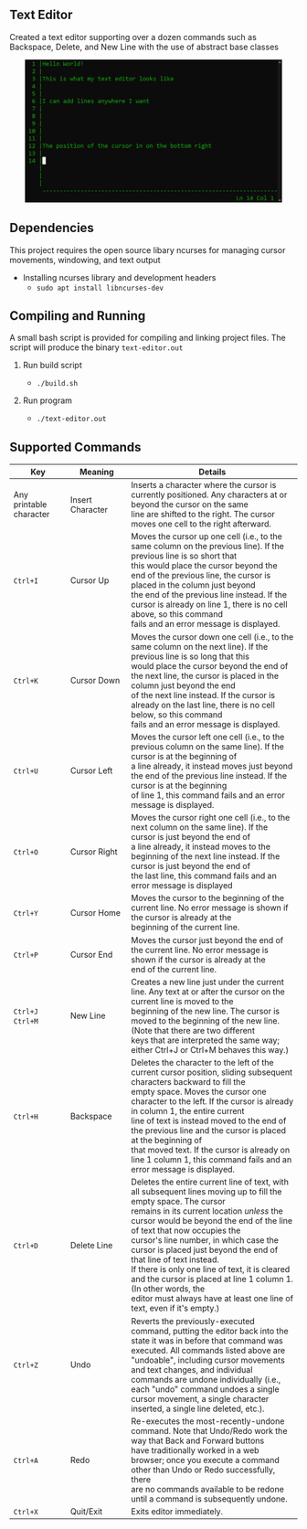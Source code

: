 ## Text Editor

Created a text editor supporting over a dozen commands such as Backspace, Delete, and New Line with the use of
abstract base classes

<div align="center">
    <img src="images/test-editor.png" height="250">
</div>


## Dependencies

This project requires the open source libary ncurses for managing cursor movements, windowing, and text output

- Installing ncurses library and development headers
    - `sudo apt install libncurses-dev`


## Compiling and Running

A small bash script is provided for compiling and linking project files. The script
will produce the binary `text-editor.out`

1. Run build script
    - `./build.sh`

2. Run program
    - `./text-editor.out`


## Supported Commands

| Key                             | Meaning          | Details                                                                                                                                                                                                                                                                                                                                                                                                                                                                                                                                                           |
| ------------------------------- | ---------------- | ----------------------------------------------------------------------------------------------------------------------------------------------------------------------------------------------------------------------------------------------------------------------------------------------------------------------------------------------------------------------------------------------------------------------------------------------------------------------------------------------------------------------------------------------------------------- |
| Any printable character         | Insert Character | Inserts a character where the cursor is currently positioned. Any characters at or beyond the cursor on the same <br> line are shifted to the right. The cursor moves one cell to the right afterward.                                                                                                                                                                                                                                                                                                                                                            |
| `Ctrl+I`                        | Cursor Up        | Moves the cursor up one cell (i.e., to the same column on the previous line). If the previous line is so short that <br> this would place the cursor beyond the end of the previous line, the cursor is placed in the column just beyond <br> the end of the previous line instead. If the cursor is already on line 1, there is no cell above, so this command <br> fails  and an error message is displayed.                                                                                                                                                    |
| `Ctrl+K`                        | Cursor Down      | Moves the cursor down one cell (i.e., to the same column on the next line). If the previous line is so long that this <br> would place the cursor beyond the end of the next line, the cursor is placed in the column just beyond the end <br> of the next line instead. If the cursor is already on the last line, there is no cell below, so this command <br> fails and an error message is displayed.                                                                                                                                                         |
| `Ctrl+U`                        | Cursor Left      | Moves the cursor left one cell (i.e., to the previous column on the same line). If the cursor is at the beginning of <br> a line already, it instead moves just beyond the end of the previous line instead. If the cursor is at the beginning <br> of line 1, this command fails and an error message is displayed.                                                                                                                                                                                                                                              |
| `Ctrl+O`                        | Cursor Right     | Moves the cursor right one cell (i.e., to the next column on the same line). If the cursor is just beyond the end of <br> a line already, it instead moves to the beginning of the next line instead. If the cursor is just beyond the end of <br> the last line, this command fails and an error message is displayed                                                                                                                                                                                                                                            |
| `Ctrl+Y`                        | Cursor Home      | Moves the cursor to the beginning of the current line. No error message is shown if the cursor is already at the <br> beginning of the current line.                                                                                                                                                                                                                                                                                                                                                                                                              |
| `Ctrl+P`                        | Cursor End       | Moves the cursor just beyond the end of the current line. No error message is shown if the cursor is already at the <br> end of the current line.                                                                                                                                                                                                                                                                                                                                                                                                                  |
| `Ctrl+J` <br> `Ctrl+M`          | New Line         | Creates a new line just under the current line. Any text at or after the cursor on the current line is moved to the <br> beginning of the new line. The cursor is moved to the beginning of the new line. (Note that there are two different <br> keys that are interpreted the same way; either Ctrl+J or Ctrl+M behaves this way.)                                                                                                                                                                                                                              |
| `Ctrl+H`                        | Backspace        | Deletes the character to the left of the current cursor position, sliding subsequent characters backward to fill the <br> empty space. Moves the cursor one character to the left. If the cursor is already in column 1, the entire current <br> line of text is instead moved to the end of the previous line and the cursor is placed at the beginning of <br> that moved text. If the cursor is already on line 1 column 1, this command fails and an error message is displayed.                                                                              |
| `Ctrl+D`                        | Delete Line      | Deletes the entire current line of text, with all subsequent lines moving up to fill the empty space. The cursor <br> remains in its current location _unless_ the cursor would be beyond the end of the line of text that now occupies the <br> cursor's line number, in which case the cursor is placed just beyond the end of that line of text instead. <br> If there is  only one line of text, it is cleared and the cursor is placed at line 1 column 1. (In other words, the <br> editor must always have at least one line of text, even if it's empty.) |
| `Ctrl+Z`                        | Undo             | Reverts the previously-executed command, putting the editor back into the state it was in before that command was <br>executed. All commands listed above are "undoable", including cursor movements and text changes, and individual <br> commands are undone individually (i.e., each "undo" command undoes a single cursor movement, a single character <br> inserted, a single line deleted, etc.).                                                                                                                                                           |
| `Ctrl+A`                        | Redo             | Re-executes the most-recently-undone command. Note that Undo/Redo work the way that Back and Forward buttons <br> have traditionally worked in a web browser; once you execute a command other than Undo or Redo successfully, there <br> are no commands available to be redone until a command is subsequently undone.                                                                                                                                                                                                                                          |
| `Ctrl+X`                        | Quit/Exit        | Exits editor immediately.                                                                                                                                                                                                                                                                                                                                                                                                                                                                                                                                         |
                                                
